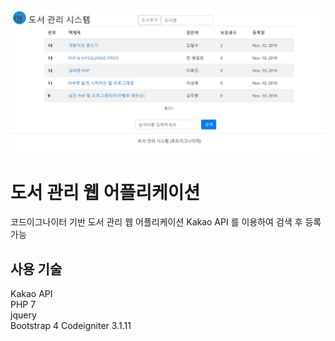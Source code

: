 <img src="/img.jpg" width="100%" height="50%" title="화면" alt="BookManager"></img>

도서 관리 웹 어플리케이션
=============

코드이그나이터 기반 도서 관리 웹 어플리케이션
Kakao API 를 이용하여 검색 후 등록가능


사용 기술
-------------

Kakao API   
PHP 7    
jquery    
Bootstrap 4
Codeigniter 3.1.11    
